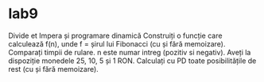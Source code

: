 # lab9
Divide et Impera și programare dinamică
Construiți o funcție care calculează f(n), unde f = șirul lui Fibonacci (cu și fără memoizare). Comparați timpii de rulare. n este numar intreg (pozitiv si negativ).
Aveți la dispoziție monedele 25, 10, 5 și 1 RON. Calculați cu PD toate posibilitățile de rest (cu și fără memoizare).

